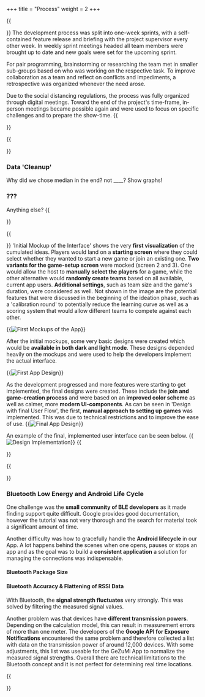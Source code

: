 +++
title = "Process"
weight = 2
+++

{{<section title="Workflow">}}
The development process was split into one-week sprints, with a self-contained feature release and briefing with the project supervisor every other week. In weekly sprint meetings headed all team members were brought up to date and new goals were set for the upcoming sprint. 

For pair programming, brainstorming or researching the team met in smaller sub-groups based on who was working on the respective task. To improve collaboration as a team and reflect on conflicts and impediments, a retrospective was organized whenever the need arose.

Due to the social distancing regulations, the process was fully organized through digital meetings. Toward the end of the project's time-frame, in-person meetings became possible again and were used to focus on specific challenges and to prepare the show-time.
{{</section>}}

{{<section title="Research & Development">}}
<!-- TODO hier unsere research zu positions bestimmung, wie sind wir dahin gekommen, warum nutzen wir bluetooth und nicht etwas anderes zu positionsbestimmung -->


### Data 'Cleanup'
<!-- TODO David nochmal -->
Why did we chose median in the end? not ____? Show graphs!

### ???
Anything else?
{{</section>}}


{{<section title="Design Evolution">}}
'Initial Mockup of the Interface' shows the very **first visualization** of the cumulated ideas. Players would land on a **starting screen** where they could select whether they wanted to start a new game or join an existing one. **Two variants for the game-setup screen** were mocked (screen 2 and 3). One would allow the host to **manually select the players** for a game, while the other alternative would **randomly create teams** based on all available, current app users. **Additional settings**, such as team size and the game's duration, were considered as well.
Not shown in the image are the potential features that were discussed in the beginning of the ideation phase, such as a 'calibration round' to potentially reduce the learning curve as well as a scoring system that would allow different teams to compete against each other.

{{<image src="mockups.png" alt="First Mockups of the App" caption="Initial Mockup of the Interface">}}

After the initial mockups, some very basic designs were created which would be **available in both dark and light mode**. These designs depended heavily on the mockups and were used to help the developers implement the actual interface.

{{<image src="design1.png" alt="First App Design" caption="First App Design">}}

As the development progressed and more features were starting to get implemented, the final designs were created. These include the **join and game-creation process** and were based on an **improved color scheme** as well as calmer, more **modern UI-components**. As can be seen in 'Design with final User Flow', the first, **manual approach to setting up games** was implemented. This was due to technical restrictions and to improve the ease of use.
{{<image src="finalDesign.png" alt="Final App Design" caption="Design with final User Flow">}}

An example of the final, implemented user interface can be seen below.
{{<image src="landingstepdark.png" alt="Design Implementation" caption="Implementation of the final Design">}}
{{</section>}}


{{<section title="Impediments / Obstacles">}}
### Bluetooth Low Energy and Android Life Cycle
One challenge was the **small community of BLE developers** as it made finding support quite difficult. Google provides good documentation, however the tutorial was not very thorough and the search for material took a significant amount of time.

Another difficulty was how to gracefully handle the **Android lifecycle** in our App. A lot happens behind the scenes when one opens, pauses or stops an app and as the goal was to build a **consistent application** a solution for managing the connections was indispensable.   
#### Bluetooth Package Size
<!-- TODO Flo / Samuel input -->

#### Bluetooth Accuracy & Flattening of RSSI Data
With Bluetooth, the **signal strength fluctuates** very strongly. This was solved by filtering the measured signal values.

Another problem was that devices have **different transmission powers**. Depending on the calculation model, this can result in measurement errors of more than one meter. The developers of the **Google API for Exposure Notifications** encountered the same problem and therefore collected a list with data on the transmission power of around 12,000 devices. With some adjustments, this list was useable for the GeZuMi App to normalize the measured signal strengths.
Overall there are technical limitations to the Bluetooth concept and it is not perfect for determining real time locations.


{{</section>}}
